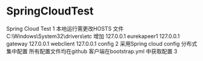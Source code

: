 # SpringCloudTest
Spring Cloud Test 
1 本地运行需更改HOSTS 文件 C:\Windows\System32\drivers\etc
   增加
      127.0.0.1 eurekapeer1
      127.0.0.1 gateway
      127.0.0.1 webclient
      127.0.0.1 config
2  采用Spring cloud config 分布式集中配置 所有配置文件均在github
    客户端在bootstrap.yml 中获取配置 
3  